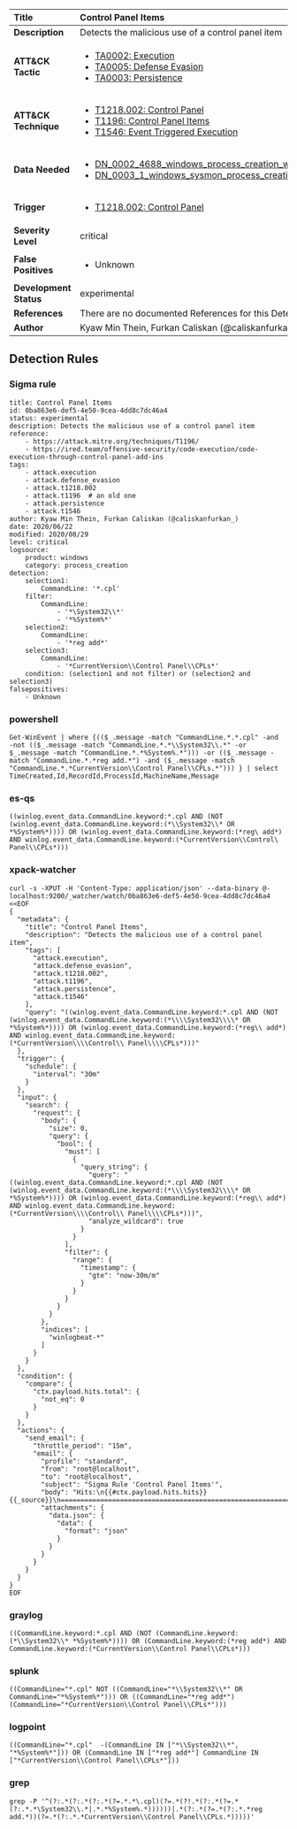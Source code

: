 | Title                    | Control Panel Items       |
|:-------------------------|:------------------|
| **Description**          | Detects the malicious use of a control panel item |
| **ATT&amp;CK Tactic**    |  <ul><li>[TA0002: Execution](https://attack.mitre.org/tactics/TA0002)</li><li>[TA0005: Defense Evasion](https://attack.mitre.org/tactics/TA0005)</li><li>[TA0003: Persistence](https://attack.mitre.org/tactics/TA0003)</li></ul>  |
| **ATT&amp;CK Technique** | <ul><li>[T1218.002: Control Panel](https://attack.mitre.org/techniques/T1218/002)</li><li>[T1196: Control Panel Items](https://attack.mitre.org/techniques/T1196)</li><li>[T1546: Event Triggered Execution](https://attack.mitre.org/techniques/T1546)</li></ul>  |
| **Data Needed**          | <ul><li>[DN_0002_4688_windows_process_creation_with_commandline](../Data_Needed/DN_0002_4688_windows_process_creation_with_commandline.md)</li><li>[DN_0003_1_windows_sysmon_process_creation](../Data_Needed/DN_0003_1_windows_sysmon_process_creation.md)</li></ul>  |
| **Trigger**              | <ul><li>[T1218.002: Control Panel](../Triggers/T1218.002.md)</li></ul>  |
| **Severity Level**       | critical |
| **False Positives**      | <ul><li>Unknown</li></ul>  |
| **Development Status**   | experimental |
| **References**           |  There are no documented References for this Detection Rule yet  |
| **Author**               | Kyaw Min Thein, Furkan Caliskan (@caliskanfurkan_) |


## Detection Rules

### Sigma rule

```
title: Control Panel Items
id: 0ba863e6-def5-4e50-9cea-4dd8c7dc46a4
status: experimental
description: Detects the malicious use of a control panel item
reference:
    - https://attack.mitre.org/techniques/T1196/
    - https://ired.team/offensive-security/code-execution/code-execution-through-control-panel-add-ins
tags:
    - attack.execution
    - attack.defense_evasion
    - attack.t1218.002
    - attack.t1196  # an old one
    - attack.persistence
    - attack.t1546
author: Kyaw Min Thein, Furkan Caliskan (@caliskanfurkan_)
date: 2020/06/22
modified: 2020/08/29
level: critical
logsource:
    product: windows
    category: process_creation
detection:
    selection1:
        CommandLine: '*.cpl'
    filter:
        CommandLine:
            - '*\System32\\*'
            - '*%System%*'
    selection2:
        CommandLine:
            - '*reg add*'
    selection3:
        CommandLine:
            - '*CurrentVersion\\Control Panel\\CPLs*'
    condition: (selection1 and not filter) or (selection2 and selection3)
falsepositives:
    - Unknown

```





### powershell
    
```
Get-WinEvent | where {(($_.message -match "CommandLine.*.*.cpl" -and  -not (($_.message -match "CommandLine.*.*\\System32\\.*" -or $_.message -match "CommandLine.*.*%System%.*"))) -or (($_.message -match "CommandLine.*.*reg add.*") -and ($_.message -match "CommandLine.*.*CurrentVersion\\Control Panel\\CPLs.*"))) } | select TimeCreated,Id,RecordId,ProcessId,MachineName,Message
```


### es-qs
    
```
((winlog.event_data.CommandLine.keyword:*.cpl AND (NOT (winlog.event_data.CommandLine.keyword:(*\\System32\\* OR *%System%*)))) OR (winlog.event_data.CommandLine.keyword:(*reg\ add*) AND winlog.event_data.CommandLine.keyword:(*CurrentVersion\\Control\ Panel\\CPLs*)))
```


### xpack-watcher
    
```
curl -s -XPUT -H 'Content-Type: application/json' --data-binary @- localhost:9200/_watcher/watch/0ba863e6-def5-4e50-9cea-4dd8c7dc46a4 <<EOF
{
  "metadata": {
    "title": "Control Panel Items",
    "description": "Detects the malicious use of a control panel item",
    "tags": [
      "attack.execution",
      "attack.defense_evasion",
      "attack.t1218.002",
      "attack.t1196",
      "attack.persistence",
      "attack.t1546"
    ],
    "query": "((winlog.event_data.CommandLine.keyword:*.cpl AND (NOT (winlog.event_data.CommandLine.keyword:(*\\\\System32\\\\* OR *%System%*)))) OR (winlog.event_data.CommandLine.keyword:(*reg\\ add*) AND winlog.event_data.CommandLine.keyword:(*CurrentVersion\\\\Control\\ Panel\\\\CPLs*)))"
  },
  "trigger": {
    "schedule": {
      "interval": "30m"
    }
  },
  "input": {
    "search": {
      "request": {
        "body": {
          "size": 0,
          "query": {
            "bool": {
              "must": [
                {
                  "query_string": {
                    "query": "((winlog.event_data.CommandLine.keyword:*.cpl AND (NOT (winlog.event_data.CommandLine.keyword:(*\\\\System32\\\\* OR *%System%*)))) OR (winlog.event_data.CommandLine.keyword:(*reg\\ add*) AND winlog.event_data.CommandLine.keyword:(*CurrentVersion\\\\Control\\ Panel\\\\CPLs*)))",
                    "analyze_wildcard": true
                  }
                }
              ],
              "filter": {
                "range": {
                  "timestamp": {
                    "gte": "now-30m/m"
                  }
                }
              }
            }
          }
        },
        "indices": [
          "winlogbeat-*"
        ]
      }
    }
  },
  "condition": {
    "compare": {
      "ctx.payload.hits.total": {
        "not_eq": 0
      }
    }
  },
  "actions": {
    "send_email": {
      "throttle_period": "15m",
      "email": {
        "profile": "standard",
        "from": "root@localhost",
        "to": "root@localhost",
        "subject": "Sigma Rule 'Control Panel Items'",
        "body": "Hits:\n{{#ctx.payload.hits.hits}}{{_source}}\n================================================================================\n{{/ctx.payload.hits.hits}}",
        "attachments": {
          "data.json": {
            "data": {
              "format": "json"
            }
          }
        }
      }
    }
  }
}
EOF

```


### graylog
    
```
((CommandLine.keyword:*.cpl AND (NOT (CommandLine.keyword:(*\\System32\\* *%System%*)))) OR (CommandLine.keyword:(*reg add*) AND CommandLine.keyword:(*CurrentVersion\\Control Panel\\CPLs*)))
```


### splunk
    
```
((CommandLine="*.cpl" NOT ((CommandLine="*\\System32\\*" OR CommandLine="*%System%*"))) OR ((CommandLine="*reg add*") (CommandLine="*CurrentVersion\\Control Panel\\CPLs*")))
```


### logpoint
    
```
((CommandLine="*.cpl"  -(CommandLine IN ["*\\System32\\*", "*%System%*"])) OR (CommandLine IN ["*reg add*"] CommandLine IN ["*CurrentVersion\\Control Panel\\CPLs*"]))
```


### grep
    
```
grep -P '^(?:.*(?:.*(?:.*(?=.*.*\.cpl)(?=.*(?!.*(?:.*(?=.*(?:.*.*\System32\\.*|.*.*%System%.*))))))|.*(?:.*(?=.*(?:.*.*reg add.*))(?=.*(?:.*.*CurrentVersion\\Control Panel\\CPLs.*)))))'
```



